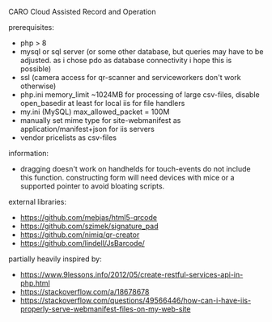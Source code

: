 CARO
Cloud Assisted Record and Operation


prerequisites:
* php > 8
* mysql or sql server (or some other database, but queries may have to be adjusted. as i chose pdo as database connectivity i hope this is possible)
* ssl (camera access for qr-scanner and serviceworkers don't work otherwise)
* php.ini memory_limit ~1024MB for processing of large csv-files, disable open_basedir at least for local iis for file handlers
* my.ini (MySQL) max_allowed_packet = 100M
* manually set mime type for site-webmanifest as application/manifest+json for iis servers
* vendor pricelists as csv-files

information:
* dragging doesn't work on handhelds for touch-events do not include this function. constructing form will need devices with mice or a supported pointer to avoid bloating scripts.




external libraries:
* https://github.com/mebjas/html5-qrcode
* https://github.com/szimek/signature_pad
* https://github.com/nimiq/qr-creator
* https://github.com/lindell/JsBarcode/

partially heavily inspired by:
* https://www.9lessons.info/2012/05/create-restful-services-api-in-php.html
* https://stackoverflow.com/a/18678678
* https://stackoverflow.com/questions/49566446/how-can-i-have-iis-properly-serve-webmanifest-files-on-my-web-site